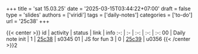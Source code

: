 +++
title = 'sat 15.03.25'
date = '2025-03-15T03:44:22+07:00'
draft = false
type = 'slides'
authors = ['viridi']
tags = ['daily-notes']
categories = ['to-do']
url = '25c38'
+++

{{< center >}}
id | activity | status | link | info
:-: | :- | :-: | :-: | :-:
00 | Daily note init | 1 | [25c38](/notes/25c38) | s0345
01 | JS for fun 3    | 0 | [25c39](/notes/25c39) | u0356
{{< /center >}}2
